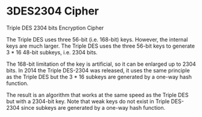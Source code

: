 # 3DES2304 Cipher
Triple DES 2304 bits Encryption Cipher

The Triple DES uses three 56-bit (i.e. 168-bit) keys. However, the internal keys are much larger. The Triple DES uses the three 56-bit keys to generate 3 * 16 48-bit subkeys, i.e. 2304 bits. 

The 168-bit limitation of the key is artificial, so it can be enlarged up to 2304 bits. In 2014 the Triple DES-2304 was released, it uses the same principle as the Triple DES but the 3 * 16 subkeys are generated by a one-way hash function. 

The result is an algorithm that works at the same speed as the Triple DES but with a 2304-bit key. Note that weak keys do not exist in Triple DES-2304 since subkeys are generated by a one-way hash function. 

